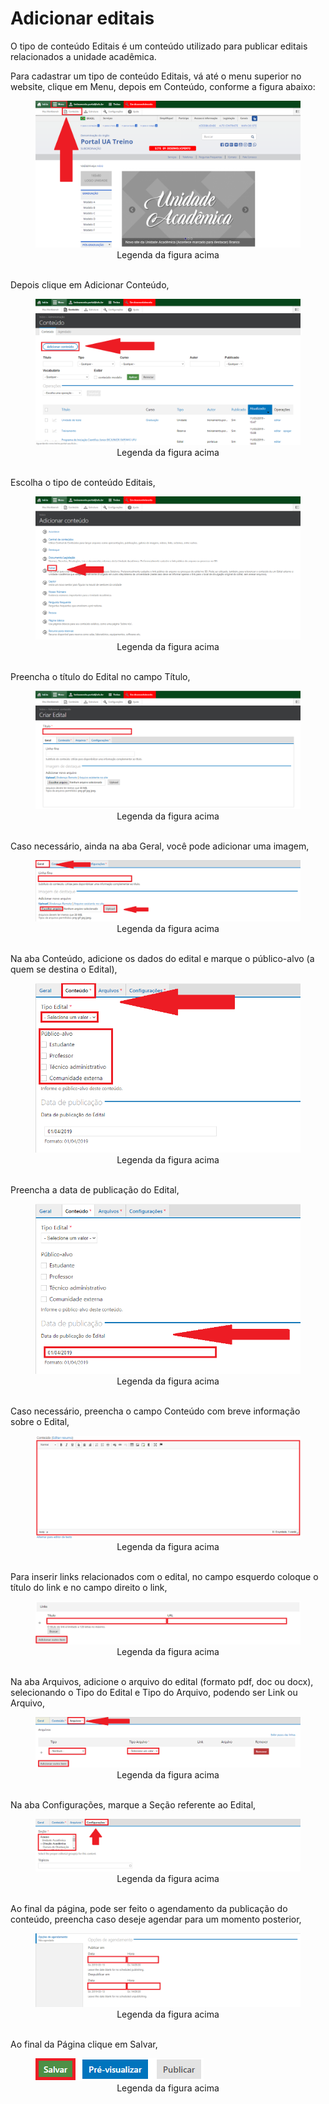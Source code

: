# Adicionar editais

O tipo de conteúdo Editais é um conteúdo utilizado para publicar editais relacionados a unidade acadêmica.

Para cadastrar um tipo de conteúdo Editais, vá até o menu superior no website, clique em Menu, depois em Conteúdo, conforme a figura abaixo:

<figure class="image">
  <img src="../imgs/6 - Adicionar Editais/6 - Adicionar Editais 1.1.png">
  <center><figcaption>Legenda da figura acima</figcaption></center>
  </br>
</figure>

Depois clique em Adicionar Conteúdo,

<figure class="image">
  <img src="../imgs/6 - Adicionar Editais/6 - Adicionar Editais 1.2.png">
  <center><figcaption>Legenda da figura acima</figcaption></center>
  </br>
</figure>

Escolha o tipo de conteúdo Editais,

<figure class="image">
  <img src="../imgs/6 - Adicionar Editais/6 - Adicionar Editais 2.png">
  <center><figcaption>Legenda da figura acima</figcaption></center>
  </br>
</figure>

Preencha o título do Edital no campo Título,

<figure class="image">
  <img src="../imgs/6 - Adicionar Editais/6 - Adicionar Editais 3.png">
  <center><figcaption>Legenda da figura acima</figcaption></center>
  </br>
</figure>

Caso necessário, ainda na aba Geral, você pode adicionar uma imagem,

<figure class="image">
  <img src="../imgs/6 - Adicionar Editais/6 - Adicionar Editais 4.png">
  <center><figcaption>Legenda da figura acima</figcaption></center>
  </br>
</figure>

Na aba Conteúdo, adicione os dados do edital e marque o público-alvo (a quem se destina o Edital),

<figure class="image">
  <img src="../imgs/6 - Adicionar Editais/6 - Adicionar Editais 5.png">
  <center><figcaption>Legenda da figura acima</figcaption></center>
  </br>
</figure>

Preencha a data de publicação do Edital,

<figure class="image">
  <img src="../imgs/6 - Adicionar Editais/6 - Adicionar Editais 6.png">
  <center><figcaption>Legenda da figura acima</figcaption></center>
  </br>
</figure>

Caso necessário, preencha o campo Conteúdo com breve informação sobre o Edital,

<figure class="image">
  <img src="../imgs/6 - Adicionar Editais/6 - Adicionar Editais 7.png">
  <center><figcaption>Legenda da figura acima</figcaption></center>
  </br>
</figure>

Para inserir links relacionados com o edital, no campo esquerdo coloque o título do link e no campo direito o link,

<figure class="image">
  <img src="../imgs/6 - Adicionar Editais/6 - Adicionar Editais 8.png">
  <center><figcaption>Legenda da figura acima</figcaption></center>
  </br>
</figure>

Na aba Arquivos, adicione o arquivo do edital (formato pdf, doc ou docx), selecionando o Tipo do Edital e Tipo do Arquivo, podendo ser Link ou Arquivo,

<figure class="image">
  <img src="../imgs/6 - Adicionar Editais/6 - Adicionar Editais 9.png">
  <center><figcaption>Legenda da figura acima</figcaption></center>
  </br>
</figure>

Na aba Configurações, marque a Seção referente ao Edital,

<figure class="image">
  <img src="../imgs/6 - Adicionar Editais/6 - Adicionar Editais 10.png">
  <center><figcaption>Legenda da figura acima</figcaption></center>
  </br>
</figure>

Ao final da página, pode ser feito o agendamento da publicação do conteúdo, preencha caso deseje agendar para um momento posterior,

<figure class="image">
  <img src="../imgs/6 - Adicionar Editais/6 - Adicionar Editais 11.1.png">
  <center><figcaption>Legenda da figura acima</figcaption></center>
  </br>
</figure>

Ao final da Página clique em Salvar,

<figure class="image">
  <img src="../imgs/6 - Adicionar Editais/6 - Adicionar Editais 11.2.png">
  <center><figcaption>Legenda da figura acima</figcaption></center>
  </br>
</figure>